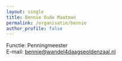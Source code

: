 ```yaml
---
layout: single
title: Bennie Oude Maatman
permalink: /organisatie/bennie
author_profile: false
---
```


Functie: Penningmeester  
E-mail: [bennie@wandel4daagseoldenzaal.nl](mailto:bennie@wandel4daagseoldenzaal.nl)  